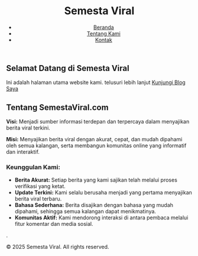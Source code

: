 <!DOCTYPE html>
<html>
<head>
    <title>Semesta Viral</title>
    <meta name="description" content="Deskripsi singkat tentang website Anda">
    <meta name="keywords" content="kata kunci terkait website Anda">
    <link rel="stylesheet" href="style.css"> </head>
<body>
    <header>
        <h1>Semesta Viral</h1>
        <nav>
            <ul>
                <li><a href="#">Beranda</a></li>
                <li><a  
            href="#">Tentang Kami</a></li>
                <li><a     
href="#">Kontak</a></li>
            </ul>
        </nav>
    </header>
    <main>
        <h2>Selamat Datang di Semesta Viral</h2>
        <p>Ini adalah halaman utama website kami. telusuri lebih lanjut <a href="https://semestaviral.blogspot.com">Kunjungi Blog Saya</a> 
            <section class="about">
  <h2>Tentang SemestaViral.com</h2>
  <p><strong>Visi:</strong> Menjadi sumber informasi terdepan dan terpercaya dalam menyajikan berita viral terkini.</p>
  <p><strong>Misi:</strong> Menyajikan berita viral dengan akurat, cepat, dan mudah dipahami oleh semua kalangan, serta membangun komunitas online yang informatif dan interaktif.</p>
  <h3>Keunggulan Kami:</h3>
  <ul>
    <li><strong>Berita Akurat:</strong> Setiap berita yang kami sajikan telah melalui proses verifikasi yang ketat.</li>
    <li><strong>Update Terkini:</strong> Kami selalu berusaha menjadi yang pertama menyajikan berita viral terbaru.</li>
    <li><strong>Bahasa Sederhana:</strong> Berita disajikan dengan bahasa yang mudah dipahami, sehingga semua kalangan dapat menikmatinya.</li>
    <li><strong>Komunitas Aktif:</strong> Kami mendorong interaksi di antara pembaca melalui fitur komentar dan media sosial.</li>
  </ul>
</section>
.</p>
    </main>
    <footer>
        <p>&copy; 2025 Semesta Viral. All rights reserved.</p>
    </footer>
</body>
</html>
